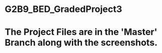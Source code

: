 # G2B9_BED_GradedProject3
# The Project Files are in the 'Master' Branch along with the screenshots.
